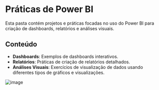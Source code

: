 # Práticas de Power BI

Esta pasta contém projetos e práticas focadas no uso do Power BI para criação de dashboards, relatórios e análises visuais.

## Conteúdo

- **Dashboards**: Exemplos de dashboards interativos.
- **Relatórios**: Práticas de criação de relatórios detalhados.
- **Análises Visuais**: Exercícios de visualização de dados usando diferentes tipos de gráficos e visualizações.

![image](https://github.com/Luan-Moreno/Praticas/assets/105310866/0ff1a6f3-38c6-4a3a-b7a1-9a40f164ddc1)
